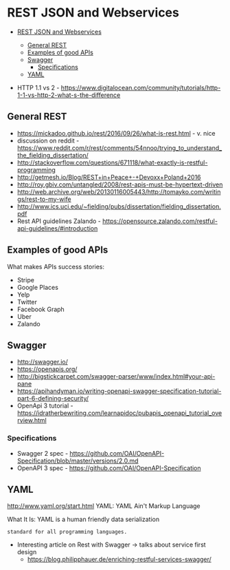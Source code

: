 # REST JSON and Webservices

- [REST JSON and Webservices](#rest-json-and-webservices)
  - [General REST](#general-rest)
  - [Examples of good APIs](#examples-of-good-apis)
  - [Swagger](#swagger)
    - [Specifications](#specifications)
  - [YAML](#yaml)

- HTTP 1.1 vs 2 -
    <https://www.digitalocean.com/community/tutorials/http-1-1-vs-http-2-what-s-the-difference>

## General REST

- <https://mickadoo.github.io/rest/2016/09/26/what-is-rest.html> - v.
    nice
- discussion on reddit -
    <https://www.reddit.com/r/rest/comments/54nnoo/trying_to_understand_the_fielding_dissertation/>
- <http://stackoverflow.com/questions/671118/what-exactly-is-restful-programming>
- <http://getmesh.io/Blog/REST+in+Peace+-+Devoxx+Poland+2016>
- <http://roy.gbiv.com/untangled/2008/rest-apis-must-be-hypertext-driven>
- <http://web.archive.org/web/20130116005443/http://tomayko.com/writings/rest-to-my-wife>
- <http://www.ics.uci.edu/~fielding/pubs/dissertation/fielding_dissertation.pdf>
- Rest API guidelines Zalando -
    <https://opensource.zalando.com/restful-api-guidelines/#introduction>

## Examples of good APIs

What makes APIs success stories:

- Stripe
- Google Places
- Yelp
- Twitter
- Facebook Graph
- Uber
- Zalando

## Swagger

- <http://swagger.io/>
- <https://openapis.org/>
- <http://bigstickcarpet.com/swagger-parser/www/index.html#your-api-pane>
- <https://apihandyman.io/writing-openapi-swagger-specification-tutorial-part-6-defining-security/>
- OpenApi 3 tutorial -
    <https://idratherbewriting.com/learnapidoc/pubapis_openapi_tutorial_overview.html>

### Specifications

- Swagger 2 spec - <https://github.com/OAI/OpenAPI-Specification/blob/master/versions/2.0.md>
- OpenAPI 3 spec - <https://github.com/OAI/OpenAPI-Specification>

## YAML

<http://www.yaml.org/start.html> YAML: YAML Ain\'t Markup Language

What It Is: YAML is a human friendly data serialization

    standard for all programming languages.

- Interesting article on Rest with Swagger -> talks about service first design
  - <https://blog.philipphauer.de/enriching-restful-services-swagger/>

